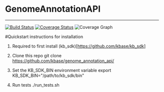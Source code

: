 # GenomeAnnotationAPI
---

[![Build Status](https://travis-ci.org/kbase/genome_annotation_api.svg?branch=master)](https://travis-ci.org/kbase/genome_annotation_api)
[![Coverage Status](http://codecov.io/github/kbase/genome_annotation_api/coverage.svg?branch=master)](http://codecov.io/github/kbase/genome_annotation_api?branch=master)
![Coverage Graph](http://codecov.io/github/kbase/genome_annotation_api/branch.svg?branch=master&time=1y)

#Quickstart instructions for installation

1. Required to first install (kb_sdk)[https://github.com/kbase/kb_sdk]

2. Clone this repo
        git clone https://github.com/kbase/genome_annotation_api/
3. Set the KB_SDK_BIN environment variable
        export KB_SDK_BIN="/path/to/kb_sdk/bin"
4. Run tests
        ./run_tests.sh